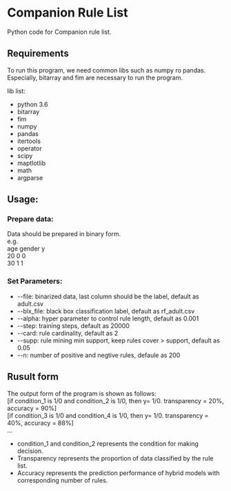 # Companion Rule List
Python code for Companion rule list. <br>

## Requirements
To run this program, we need common libs such as numpy ro pandas.<br>
Especially, bitarray and fim are necessary to run the program.<br>

lib list:
* python 3.6
* bitarray
* fim
* numpy
* pandas
* itertools
* operator
* scipy
* maptlotlib
* math
* argparse

## Usage:
### Prepare data:
Data should be prepared in binary form. <br>
e.g. <br>
age   gender  y <br>
20    0       0 <br>
30    1       1 <br>

### Set Parameters:
* --file: binarized data, last column should be the label, default as adult.csv
* --blx_file: black box classification label, default as rf_adult.csv
* --alpha: hyper parameter to control rule length, default as 0.001
* --step: training steps, default as 20000
* --card: rule cardinality, default as 2
* --supp: rule mining min support, keep rules cover > support, default as 0.05
* --n: number of positive and negtive rules, defaule as 200

## Rusult form
The output form of the program is shown as follows: <br>
[if condition_1 is 1/0 and condition_2 is 1/0, then y= 1/0. transparency = 20%, accuracy = 90%]<br>
[if condition_3 is 1/0 and condition_4 is 1/0, then y= 1/0. transparency = 40%, accuracy = 88%]<br>
...<br>

* condition_1 and condition_2 represents the condition for making decision. 
* Transparency represents the proportion of data classified by the rule list.
* Accuracy represents the prediction performance of hybrid models with corresponding number of rules.
